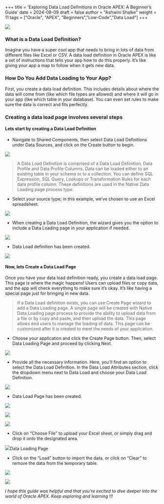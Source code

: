 +++
title = 'Exploring Data Load Definitions in Oracle APEX: A Beginner’s Guide'
date = 2024-08-09
draft = false
author = "Ashwini Shalke"
weight = 11
tags = ["Oracle", "APEX", "Beginners","Low-Code","Data Load"]
+++



![](https://cdn-images-1.medium.com/max/1600/1*8xBXBo3CIx2rsRlGQ1-QOg.png)

### What is a Data Load Definition?

Imagine you have a super cool app that needs to bring in lots of data from different files like Excel or CSV. A data load definition in Oracle APEX is like a set of instructions that tells your app how to do this properly. It’s like giving your app a map to follow when it gets new data.

### How Do You Add Data Loading to Your App?

First, you create a data load definition. This includes details about where the data will come from (like which file types are allowed) and where it will go in your app (like which table in your database). You can even set rules to make sure the data is correct and fits perfectly.

### Creating a data load page involves several steps

#### Lets start by creating a Data Load Definition

*   Navigate to Shared Components, then select Data Load Definitions under Data Sources, and click on the Create button to begin.

![](https://cdn-images-1.medium.com/max/1600/1*JhGqoNwEPuMscllHYpviZA.png)

> A Data Load Definition is comprised of a Data Load Definition, Data Profile and Data Profile Columns. Data can be loaded either to an existing table in your schema or to a collection. You can define SQL Expression, SQL Query, Lookups or Transformation Rules for each data profile column. These definitions are used in the Native Data Loading page process type.

*   Select your source type; in this example, we’ve chosen to use an Excel spreadsheet.

![](https://cdn-images-1.medium.com/max/1600/1*FFaINV9avJUljbuegDBKKA.png)

*   When creating a Data Load Definition, the wizard gives you the option to include a Data Loading page in your application if needed.

![](https://cdn-images-1.medium.com/max/1600/1*cjvSo05Ve9l8we_h5igtqA.png)

*   Data Load definition has been created.

![](https://cdn-images-1.medium.com/max/1600/1*qs3KmtLkc6HM8TtgLRaPKg.png)

#### Now, lets Create a Data Load Page

Once you have your data load definition ready, you create a data load page. This page is where the magic happens! Users can upload files or copy data, and the app will check everything to make sure it’s okay. It’s like having a special page just for bringing in new data.

> If a Data Load definition exists, you can use Create Page wizard to add a Data Loading page. A single page will be created with Native Data Loading page process to provide the ability to upload data from a file or by copy and paste, and then upload the data. This page allows end users to manage the loading of data. This page can be customized after it is created to meet the needs of your application.

*   Choose your application and click the Create Page button. Then, select Data Loading Page and proceed by clicking Next.

![](https://cdn-images-1.medium.com/max/1600/1*s_0ltMMmFcSTykVHoASNkw.png)

*   Provide all the necessary information. Here, you’ll find an option to select the Data Load Definition. In the Data Load Attributes section, click the dropdown menu next to Data Load and choose your Data Load Definition.

![](https://cdn-images-1.medium.com/max/1600/1*z5p7vUQGK03IRXag5nREEw.png)

*   Data Load Page has been created.

![](https://cdn-images-1.medium.com/max/1600/1*AFTCgu5wn4kpmecco0dZuA.png)

![](https://cdn-images-1.medium.com/max/1600/1*yK4PZkkaCtULds9i4w0_Qw.png)

![](https://cdn-images-1.medium.com/max/1600/1*qIN7UMVn4HJ3Pjo5E8xG-w.png)

*   Click on “Choose File” to upload your Excel sheet, or simply drag and drop it onto the designated area.

![](https://cdn-images-1.medium.com/max/1600/1*s9wS3XxV-mwZIS_OiPxmDw.png)Data Loading Page

*   Click on the “Load” button to import the data, or click on “Clear” to remove the data from the temporary table.

![](https://cdn-images-1.medium.com/max/1600/1*Jxwk57YFWlpladzC7AJTSQ.png)

![](https://cdn-images-1.medium.com/max/1600/1*-7I5qw33SCCu1sKZHd5xpQ.png)

 _I hope this guide was helpful and that you’re excited to dive deeper into the world of Oracle APEX. Keep exploring and learning !!!_